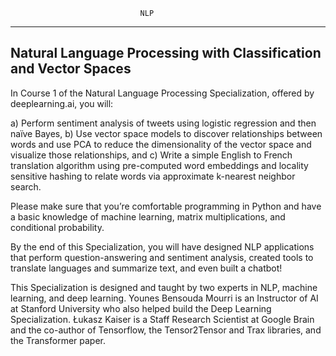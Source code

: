                                  NLP
--------------------------------------------------------------

Natural Language Processing with Classification and Vector Spaces
------------------------------------------------------------------
In Course 1 of the Natural Language Processing Specialization, offered by deeplearning.ai, you will:   

a) Perform sentiment analysis of tweets using logistic regression and then naïve Bayes, 
b) Use vector space models to discover relationships between words and use PCA to reduce the dimensionality of the vector space and visualize those relationships, and
c) Write a simple English to French translation algorithm using pre-computed word embeddings and locality sensitive hashing to relate words via approximate k-nearest neighbor search.   
    
Please make sure that you’re comfortable programming in Python and have a basic knowledge of machine learning, matrix multiplications, and conditional probability.   
   
By the end of this Specialization, you will have designed NLP applications that perform question-answering and sentiment analysis, created tools to translate languages and summarize text, and even built a chatbot!   
   
This Specialization is designed and taught by two experts in NLP, machine learning, and deep learning. Younes Bensouda Mourri is an Instructor of AI at Stanford University who also helped build the Deep Learning Specialization. Łukasz Kaiser is a Staff Research Scientist at Google Brain and the co-author of Tensorflow, the Tensor2Tensor and Trax libraries, and the Transformer paper.
